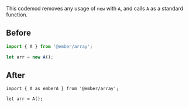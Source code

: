 This codemod removes any usage of `new` with `A`, and calls `A` as a standard function.

## Before

```jsx
import { A } from '@ember/array';

let arr = new A();
```

## After

```tsx
import { A as emberA } from '@ember/array';

let arr = A();
```